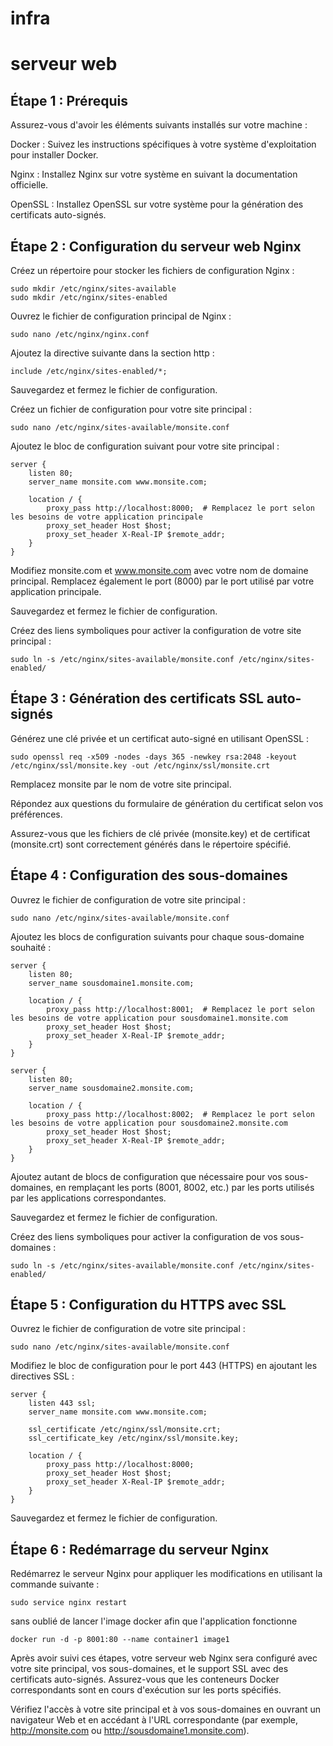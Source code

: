 # infra

# serveur web

## Étape 1 : Prérequis
Assurez-vous d'avoir les éléments suivants installés sur votre machine :

Docker : Suivez les instructions spécifiques à votre système d'exploitation pour installer Docker.

Nginx : Installez Nginx sur votre système en suivant la documentation officielle.

OpenSSL : Installez OpenSSL sur votre système pour la génération des certificats auto-signés.

## Étape 2 : Configuration du serveur web Nginx

Créez un répertoire pour stocker les fichiers de configuration Nginx :

```
sudo mkdir /etc/nginx/sites-available
sudo mkdir /etc/nginx/sites-enabled
```
Ouvrez le fichier de configuration principal de Nginx :

```
sudo nano /etc/nginx/nginx.conf
```
Ajoutez la directive suivante dans la section http :

```
include /etc/nginx/sites-enabled/*;
```
Sauvegardez et fermez le fichier de configuration.

Créez un fichier de configuration pour votre site principal :

```
sudo nano /etc/nginx/sites-available/monsite.conf
```
Ajoutez le bloc de configuration suivant pour votre site principal :

```
server {
    listen 80;
    server_name monsite.com www.monsite.com;

    location / {
        proxy_pass http://localhost:8000;  # Remplacez le port selon les besoins de votre application principale
        proxy_set_header Host $host;
        proxy_set_header X-Real-IP $remote_addr;
    }
}
```
Modifiez monsite.com et www.monsite.com avec votre nom de domaine principal. Remplacez également le port (8000) par le port utilisé par votre application principale.

Sauvegardez et fermez le fichier de configuration.

Créez des liens symboliques pour activer la configuration de votre site principal :

```
sudo ln -s /etc/nginx/sites-available/monsite.conf /etc/nginx/sites-enabled/
```
## Étape 3 : Génération des certificats SSL auto-signés

Générez une clé privée et un certificat auto-signé en utilisant OpenSSL :

```
sudo openssl req -x509 -nodes -days 365 -newkey rsa:2048 -keyout /etc/nginx/ssl/monsite.key -out /etc/nginx/ssl/monsite.crt
```
Remplacez monsite par le nom de votre site principal.

Répondez aux questions du formulaire de génération du certificat selon vos préférences.

Assurez-vous que les fichiers de clé privée (monsite.key) et de certificat (monsite.crt) sont correctement générés dans le répertoire spécifié.

## Étape 4 : Configuration des sous-domaines

Ouvrez le fichier de configuration de votre site principal :

```
sudo nano /etc/nginx/sites-available/monsite.conf
```
Ajoutez les blocs de configuration suivants pour chaque sous-domaine souhaité :

```
server {
    listen 80;
    server_name sousdomaine1.monsite.com;

    location / {
        proxy_pass http://localhost:8001;  # Remplacez le port selon les besoins de votre application pour sousdomaine1.monsite.com
        proxy_set_header Host $host;
        proxy_set_header X-Real-IP $remote_addr;
    }
}

server {
    listen 80;
    server_name sousdomaine2.monsite.com;

    location / {
        proxy_pass http://localhost:8002;  # Remplacez le port selon les besoins de votre application pour sousdomaine2.monsite.com
        proxy_set_header Host $host;
        proxy_set_header X-Real-IP $remote_addr;
    }
}
```
Ajoutez autant de blocs de configuration que nécessaire pour vos sous-domaines, en remplaçant les ports (8001, 8002, etc.) par les ports utilisés par les applications correspondantes.

Sauvegardez et fermez le fichier de configuration.

Créez des liens symboliques pour activer la configuration de vos sous-domaines :

```
sudo ln -s /etc/nginx/sites-available/monsite.conf /etc/nginx/sites-enabled/
```
## Étape 5 : Configuration du HTTPS avec SSL

Ouvrez le fichier de configuration de votre site principal :

```
sudo nano /etc/nginx/sites-available/monsite.conf
```
Modifiez le bloc de configuration pour le port 443 (HTTPS) en ajoutant les directives SSL :

```
server {
    listen 443 ssl;
    server_name monsite.com www.monsite.com;

    ssl_certificate /etc/nginx/ssl/monsite.crt;
    ssl_certificate_key /etc/nginx/ssl/monsite.key;

    location / {
        proxy_pass http://localhost:8000;
        proxy_set_header Host $host;
        proxy_set_header X-Real-IP $remote_addr;
    }
}
```
Sauvegardez et fermez le fichier de configuration.

## Étape 6 : Redémarrage du serveur Nginx
Redémarrez le serveur Nginx pour appliquer les modifications en utilisant la commande suivante :

```
sudo service nginx restart
```

sans oublié de lancer l'image docker afin que l'application fonctionne
```
docker run -d -p 8001:80 --name container1 image1
```
Après avoir suivi ces étapes, votre serveur web Nginx sera configuré avec votre site principal, vos sous-domaines, et le support SSL avec des certificats auto-signés. Assurez-vous que les conteneurs Docker correspondants sont en cours d'exécution sur les ports spécifiés.

Vérifiez l'accès à votre site principal et à vos sous-domaines en ouvrant un navigateur Web et en accédant à l'URL correspondante (par exemple, http://monsite.com ou http://sousdomaine1.monsite.com).
